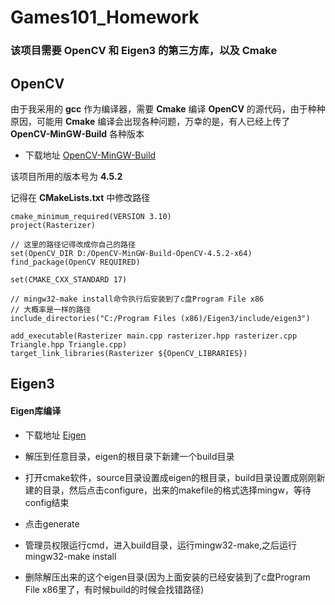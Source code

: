 # Games101_Homework

### 该项目需要 OpenCV 和 Eigen3 的第三方库，以及 Cmake

## OpenCV
由于我采用的 **gcc** 作为编译器，需要 **Cmake** 编译 **OpenCV** 的源代码，由于种种原因，可能用 **Cmake** 编译会出现各种问题，万幸的是，有人已经上传了 **OpenCV-MinGW-Build** 各种版本

* 下载地址 [OpenCV-MinGW-Build](https://github.com/huihut/OpenCV-MinGW-Build)

该项目所用的版本号为 **4.5.2**

记得在 **CMakeLists.txt** 中修改路径

    cmake_minimum_required(VERSION 3.10)
    project(Rasterizer)

    // 这里的路径记得改成你自己的路径
    set(OpenCV_DIR D:/OpenCV-MinGW-Build-OpenCV-4.5.2-x64) 
    find_package(OpenCV REQUIRED)

    set(CMAKE_CXX_STANDARD 17)

    // mingw32-make install命令执行后安装到了c盘Program File x86
    // 大概率是一样的路径
    include_directories("C:/Program Files (x86)/Eigen3/include/eigen3")

    add_executable(Rasterizer main.cpp rasterizer.hpp rasterizer.cpp Triangle.hpp Triangle.cpp)
    target_link_libraries(Rasterizer ${OpenCV_LIBRARIES})
    

## Eigen3

#### Eigen库编译
* 下载地址 [Eigen](https://eigen.tuxfamily.org/index.php?title=Main_Page)

* 解压到任意目录，eigen的根目录下新建一个build目录

* 打开cmake软件，source目录设置成eigen的根目录，build目录设置成刚刚新建的目录，然后点击configure，出来的makefile的格式选择mingw，等待config结束

* 点击generate

* 管理员权限运行cmd，进入build目录，运行mingw32-make,之后运行mingw32-make install

* 删除解压出来的这个eigen目录(因为上面安装的已经安装到了c盘Program File x86里了，有时候build的时候会找错路径)

